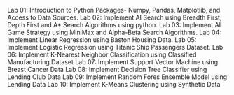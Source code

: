Lab 01: Introduction to Python Packages- Numpy, Pandas, Matplotlib, and Access to Data Sources.
Lab 02: Implement AI Search using Breadth First, Depth First and A* Search Algorithms using python.
Lab 03: Implement AI Game Strategy using MiniMax and Alpha-Beta Search Algorithms.
Lab 04: Implement Linear Regression using Baston Housing Data.
Lab 05: Implement Logistic Regression using Titanic Ship Passengers Dataset.
Lab 06: Implement K-Nearest Neighbor Classification using Classified Manufacturing Dataset
Lab 07: Implement Support Vector Machine using Breast Cancer Data
Lab 08: Implement Decision Tree Classifier using Lending Club Data
Lab 09: Implement Random Fores Ensemble Model using Lending Data
Lab 10: Implement K-Means Clustering using Synthetic Data
